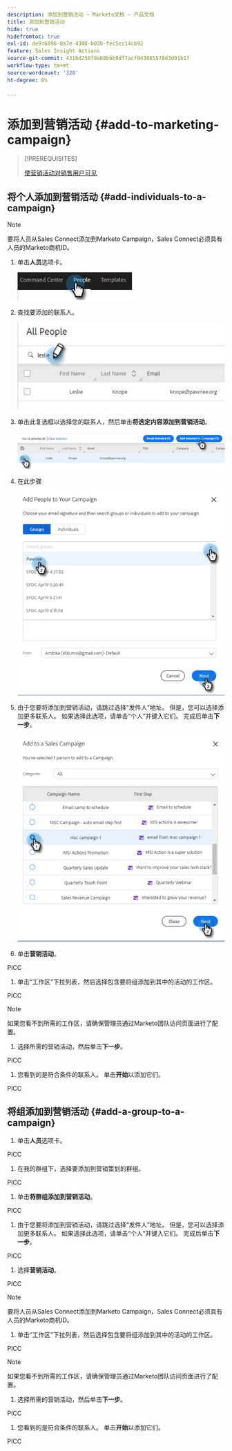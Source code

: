 ```yaml
---
description: 添加到营销活动 — Marketo文档 — 产品文档
title: 添加到营销活动
hide: true
hidefromtoc: true
exl-id: de9c6896-8a7e-4388-b03b-fec5cc14cb92
feature: Sales Insight Actions
source-git-commit: 431bd258f9a68bbb9df7acf043085578d3d91b1f
workflow-type: tm+mt
source-wordcount: '328'
ht-degree: 0%

---
```


# 添加到营销活动 {#add-to-marketing-campaign}

>[!PREREQUISITES]
>
>[使营销活动对销售用户可见](/help/marketo/product-docs/marketo-sales-insight/actions/marketo/make-a-campaign-visible-to-sales-connect-users.md)

## 将个人添加到营销活动 {#add-individuals-to-a-campaign}

>[!NOTE]
>
>要将人员从Sales Connect添加到Marketo Campaign，Sales Connect必须具有人员的Marketo商机ID。

1. 单击&#x200B;**人员**&#x200B;选项卡。

   ![](assets/add-to-marketing-campaign-1.png)

1. 查找要添加的联系人。

   ![](assets/add-to-marketing-campaign-2.png)

1. 单击此复选框以选择您的联系人，然后单击&#x200B;**将选定内容添加到营销活动**。

   ![](assets/add-to-marketing-campaign-3.png)

1. 在此步骤

   ![](assets/add-to-marketing-campaign-4.png)

1. 由于您要将添加到营销活动，请跳过选择“发件人”地址。 但是，您可以选择添加更多联系人。 如果选择此选项，请单击“个人”并键入它们。 完成后单击&#x200B;**下一步**。

   ![](assets/add-to-marketing-campaign-5.png)

1. 单击&#x200B;**营销活动**。

PICC

1. 单击“工作区”下拉列表，然后选择包含要将组添加到其中的活动的工作区。

PICC

>[!NOTE]
>
>如果您看不到所需的工作区，请确保管理员通过Marketo团队访问页面进行了配置。

1. 选择所需的营销活动，然后单击&#x200B;**下一步**。

PICC

1. 您看到的是符合条件的联系人。 单击&#x200B;**开始**&#x200B;以添加它们。

PICC

## 将组添加到营销活动 {#add-a-group-to-a-campaign}

1. 单击&#x200B;**人员**&#x200B;选项卡。

PICC

1. 在我的群组下，选择要添加到营销策划的群组。

PICC

1. 单击&#x200B;**将群组添加到营销活动**。

PICC

1. 由于您要将添加到营销活动，请跳过选择“发件人”地址。 但是，您可以选择添加更多联系人。 如果选择此选项，请单击“个人”并键入它们。 完成后单击&#x200B;**下一步**。

PICC

1. 选择&#x200B;**营销活动**。

PICC

>[!NOTE]
>
>要将人员从Sales Connect添加到Marketo Campaign，Sales Connect必须具有人员的Marketo商机ID。

1. 单击“工作区”下拉列表，然后选择包含要将组添加到其中的活动的工作区。

PICC

>[!NOTE]
>
>如果您看不到所需的工作区，请确保管理员通过Marketo团队访问页面进行了配置。

1. 选择所需的营销活动，然后单击&#x200B;**下一步**。

PICC

1. 您看到的是符合条件的联系人。 单击&#x200B;**开始**&#x200B;以添加它们。

PICC

